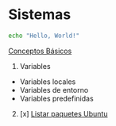 # Sistemas
```bash
echo "Hello, World!"
```
[Conceptos Básicos](https://5ssz.github.io/Sistemas/ConceptosBasicos/Variables)
1. Variables
- Variables locales
- Variables de entorno
- Variables predefinidas

2. [x] [Listar paquetes Ubuntu](https://5ssz.github.io/Sistemas/Recursos/listar_paquetes_ubuntu)
